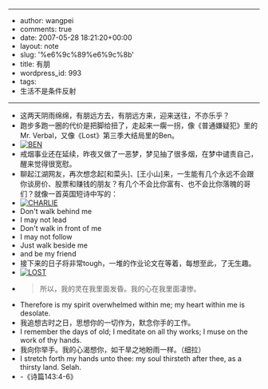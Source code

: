- --
- author: wangpei
- comments: true
- date: 2007-05-28 18:21:20+00:00
- layout: note
- slug: '%e6%9c%89%e6%9c%8b'
- title: 有朋
- wordpress_id: 993
- tags:
- 生活不是条件反射
- --
- 这两天阴雨绵绵，有朋远方去，有朋远方来，迎来送往，不亦乐乎？
- 跑步多跑一圈的代价是把脚给扭了，走起来一瘸一拐，像《普通嫌疑犯》里的Mr. Verbal，又像《Lost》第三季大结局里的Ben。
- [![BEN](http://farm1.static.flickr.com/226/500489639_45eaf03bfa_s.jpg)](http://www.flickr.com/photos/paulm/500489639/)
- 戒烟事业还在延续，昨夜又做了一恶梦，梦见抽了很多烟，在梦中谴责自己，醒来觉得很宽慰。
- 聊起江湖网友，再次想念起[和菜头]、[王小山]来，一生能有几个永远不会跟你谈房价、股票和赚钱的朋友？有几个不会比你富有、也不会比你落魄的哥们？就像一首英国短诗中写的：
- [![CHARLIE](http://farm1.static.flickr.com/194/512191949_ae9947d6f7_s.jpg)](http://www.flickr.com/photos/7555375@N04/512191949/)
- Don't walk behind me
- I may not lead
- Don't walk in front of me
- I may not follow
- Just walk beside me
- and be my friend
- 接下来的日子将非常tough，一堆的作业论文在等着，每想至此，了无生趣。
- [![LOST](http://farm1.static.flickr.com/224/511539137_b1cf9817c4_s.jpg)](http://www.flickr.com/photos/danajohnhill/511539137/)
- <blockquote>所以，我的灵在我里面发昏。我的心在我里面凄惨。
- Therefore is my spirit overwhelmed within me; my heart within me is desolate.
- 我追想古时之日，思想你的一切作为，默念你手的工作。
- I remember the days of old; I meditate on all thy works; I muse on the work of thy hands.	
- 我向你举手。我的心渴想你，如干旱之地盼雨一样。（细拉）
- I stretch forth my hands unto thee: my soul thirsteth after thee, as a thirsty land. Selah.
- -《诗篇143:4-6》</blockquote>
